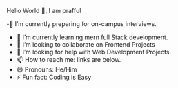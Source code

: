 Hello World 👋, I am prafful

-🔭 I’m currently preparing for on-campus interviews.
- 🌱 I’m currently learning mern full Stack development.
- 💞️ I’m looking to collaborate on Frontend Projects
- 🤔 I’m looking for help with Web Development Projects.
- 📫 How to reach me: links are below.
- 😄 Pronouns: He/Him
- ⚡ Fun fact: Coding is Easy

<!---
Prafful-Negi/Prafful-Negi is a ✨ special ✨ repository because its `README.md` (this file) appears on your GitHub profile.
You can click the Preview link to take a look at your changes.
--->
